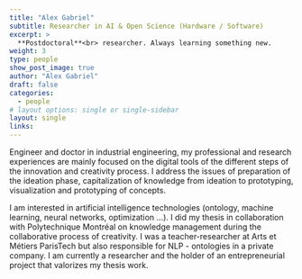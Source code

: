 ```yaml
---
title: "Alex Gabriel"
subtitle: Researcher in AI & Open Science (Hardware / Software)
excerpt: >
  **Postdoctoral**<br> researcher. Always learning something new.
weight: 3
type: people
show_post_image: true
author: "Alex Gabriel"
draft: false
categories:
  - people
# layout options: single or single-sidebar
layout: single
links:
---
```


Engineer and doctor in industrial engineering, my professional and research experiences are mainly focused on the digital tools of the different steps of the innovation and creativity process. I address the issues of preparation of the ideation phase, capitalization of knowledge from ideation to prototyping, visualization and prototyping of concepts.

I am interested in artificial intelligence technologies (ontology, machine learning, neural networks, optimization ...). I did my thesis in collaboration with Polytechnique Montréal on knowledge management during the collaborative process of creativity. 
I was a teacher-researcher at Arts et Métiers ParisTech but also responsible for NLP - ontologies in a private company. 
I am currently a researcher and the holder of an entrepreneurial project that valorizes my thesis work.
